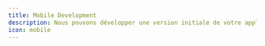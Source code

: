 ```yaml
---
title: Mobile Development
description: Nous pouvons développer une version initiale de votre appli mobile. Notre stack mobile s'appuie sur Apache Cordova et Ionic.
icon: mobile
---
```

